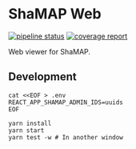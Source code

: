 # ShaMAP Web

[![pipeline status](https://gitlab.com/shamap/shamap-web-react/badges/master/pipeline.svg)](https://gitlab.com/shamap/shamap-web-react/commits/master)
[![coverage report](https://gitlab.com/shamap/shamap-web-react/badges/master/coverage.svg)](https://shamap.gitlab.io/shamap-web-react/coverage/)

Web viewer for ShaMAP.

## Development
```shell
cat <<EOF > .env
REACT_APP_SHAMAP_ADMIN_IDS=uuids
EOF

yarn install
yarn start
yarn test -w # In another window
```
